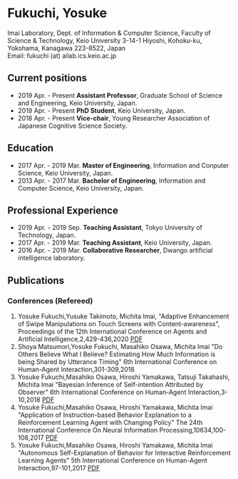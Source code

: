 # Fukuchi, Yosuke 
Imai Laboratory, Dept. of Information & Computer Science, Faculty of Science & Technology, Keio University
3-14-1 Hiyoshi, Kohoku-ku, Yokohama, Kanagawa 223-8522, Japan  
Email: fukuchi (at) ailab.ics.keio.ac.jp 


## Current positions
- 2019 Apr. - Present **Assistant Professor**, Graduate School of Science and Engineering, Keio University, Japan.
- 2019 Apr. - Present **PhD Student**, Keio University, Japan.
- 2018 Apr. - Present **Vice-chair**, Young Researcher Association of Japanese Cognitive Science Society.

## Education
- 2017 Apr. - 2019 Mar. **Master of Engineering**, Information and Conputer Science, Keio University, Japan.
- 2013 Apr. - 2017 Mar. **Bachelor of Engineering**, Information and Computer Science, Keio University, Japan.

## Professional Experience
- 2019 Apr. - 2019 Sep. **Teaching Assistant**, Tokyo University of Technology, Japan.
- 2017 Apr. - 2019 Mar. **Teaching Assistant**, Keio University, Japan.
- 2016 Apr. - 2019 Mar. **Collaborative Researcher**, Dwango artificial intelligence laboratory.

## Publications
### Conferences (Refereed)
1. Yosuke Fukuchi,Yusuke Takimoto, Michita Imai,
"Adaptive Enhancement of Swipe Manipulations on Touch Screens with Content-awareness",
Proceedings of the 12th International Conference on Agents and Artificial Intelligence,2,429-436,2020 [PDF](http://insticc.org/node/TechnicalProgram/icaart/presentationDetails/89178)
1. Shoya Matsumori,Yosuke Fukuchi, Masahiko Osawa, Michita Imai
"Do Others Believe What I Believe? Estimating How Much Information is being Shared by Utterance Timing"
6th International Conference on Human-Agent Interaction,301-309,2018
1. Yosuke Fukuchi,Masahiko Osawa, Hiroshi Yamakawa, Tatsuji Takahashi, Michita Imai
"Bayesian Inference of Self-intention Attributed by Observer"
6th International Conference on Human-Agent Interaction,3-10,2018 [PDF](https://arxiv.org/abs/1810.05564)
1. Yosuke Fukuchi,Masahiko Osawa, Hiroshi Yamakawa, Michita Imai
"Application of Instruction-based Behavior Explanation to a Reinforcement Learning Agent with Changing Policy"
The 24th International Conference On Neural Information Processing,10634,100-108,2017 [PDF](https://drive.google.com/file/d/0B8j5f8TKRudIX2V3dkx2VkdZc28/view?usp=sharing)
1. Yosuke Fukuchi,Masahiko Osawa, Hiroshi Yamakawa, Michita Imai
"Autonomous Self-Explanation of Behavior for Interactive Reinforcement Learning Agents"
5th International Conference on Human-Agent Interaction,97-101,2017 [PDF](https://arxiv.org/abs/1810.08811)
